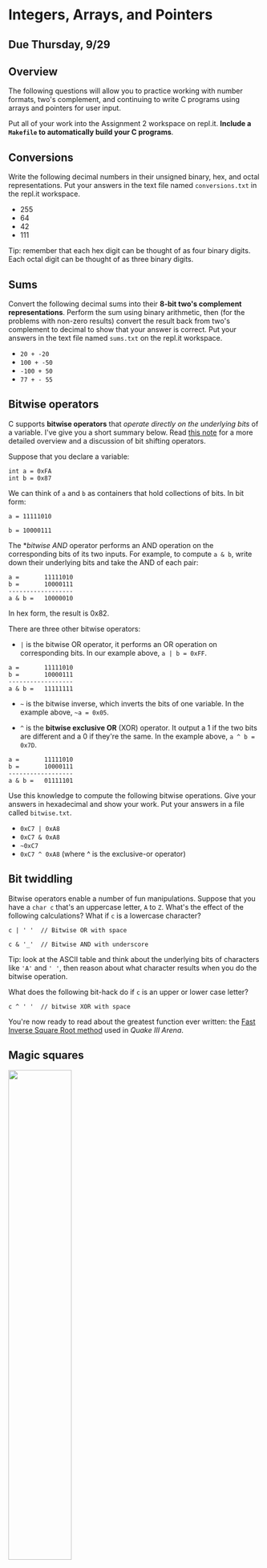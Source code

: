 # Integers, Arrays, and Pointers

## Due Thursday, 9/29

## Overview

The following questions will allow you to practice working with number formats, two's complement, and continuing to write C programs using arrays and pointers for user input.

Put all of your work into the Assignment 2 workspace on repl.it. **Include a `Makefile` to automatically build your C programs**.

## Conversions

Write the following decimal numbers in their unsigned binary, hex, and octal representations. Put your answers in the text file named `conversions.txt` in
the repl.it workspace.

- 255
- 64
- 42
- 111

Tip: remember that each hex digit can be thought of as four binary digits. Each octal digit can be thought of as three binary digits.

## Sums

Convert the following decimal sums into their **8-bit two's complement representations**. Perform the sum using binary arithmetic, then
(for the problems with non-zero results) convert the result back from two's complement to decimal to show that your answer is correct. Put your
answers in the text file named `sums.txt` on the repl.it workspace.

- `20 + -20`
- `100 + -50`
- `-100 + 50`
- `77 + - 55`

## Bitwise operators

C supports **bitwise operators** that *operate directly on the underlying bits* of a variable. I've give you a short summary below. Read [this note](https://github.com/dansmyers/ComputerOrganizationAndArchitecture/blob/master/Notes/03f-Bitwise_Operators.md) for a more detailed overview and a discussion of bit shifting operators.

Suppose that you declare a variable:

```
int a = 0xFA
int b = 0x87
```

We can think of `a` and `b` as containers that hold collections of bits. In bit form:

```
a = 11111010

b = 10000111
```

The **bitwise AND* operator performs an AND operation on the corresponding bits of its two inputs. For example, to compute `a & b`, write down their underlying bits and take the AND of each pair:
```
a =       11111010
b =       10000111
------------------
a & b =   10000010
```
In hex form, the result is 0x82.

There are three other bitwise operators:

- `|` is the bitwise OR operator, it performs an OR operation on corresponding bits. In our example above, `a | b = 0xFF`.

```
a =       11111010
b =       10000111
------------------
a & b =   11111111
```

- `~` is the bitwise inverse, which inverts the bits of one variable. In the example above, `~a = 0x05`.

- `^` is the **bitwise exclusive OR** (XOR) operator. It output a 1 if the two bits are different and a 0 if they're the same. In the example above, `a ^ b = 0x7D`.

```
a =       11111010
b =       10000111
------------------
a & b =   01111101
```

Use this knowledge to compute the following bitwise operations. Give your answers in hexadecimal and show your work. Put your answers in a file called `bitwise.txt`.

- `0xC7 | 0xA8`
- `0xC7 & 0xA8`
- `~0xC7`
- `0xC7 ^ 0xA8` (where ^ is the exclusive-or operator)

## Bit twiddling

Bitwise operators enable a number of fun manipulations. Suppose that you have a `char c` that's an uppercase letter, `A` to `Z`. What's the effect of the following calculations? What if `c` is a lowercase character?

```
c | ' '  // Bitwise OR with space

c & '_'  // Bitwise AND with underscore
```

Tip: look at the ASCII table and think about the underlying bits of characters like `'A'` and `' '`, then reason about what character results when you do the bitwise operation.

What does the following bit-hack do if `c` is an upper or lower case letter?

```
c ^ ' '  // bitwise XOR with space
```

You're now ready to read about the greatest function ever written: the [Fast Inverse Square Root method](https://en.wikipedia.org/wiki/Fast_inverse_square_root) used in *Quake III Arena*.

## Magic squares

<img src="https://upload.wikimedia.org/wikipedia/commons/thumb/1/18/D%C3%BCrer_Melancholia_I.jpg/1280px-D%C3%BCrer_Melancholia_I.jpg" width="50%" />

Albrecht Dürer, *Melancholia I*, 1514

### Method

A **magic square** is a square matrix where all rows, columns, and diagonals sum to the same value. For example, the Dürer etching shown above includes the following 4 x 4 magic square with sum 34.

<img src="https://upload.wikimedia.org/wikipedia/commons/7/7e/Albrecht_D%C3%BCrer_-_Melencolia_I_%28detail%29.jpg" width="33%" />

There are a number of methods, some of ancient origin, for generating magic squares. [The Wikipedia article has extensive information](https://en.wikipedia.org/wiki/Magic_square). The most well-known is called the **Siamese method**. It was brought to Europe by the French diplomat
Simon de la Loubère in 1688 who learned of it during his trip as an ambassador to the Kingdom of Siam. The method probably originated in India; 
De la Loubère returned from Siam with documents describing other aspects of Indian science, including some of the first information on Indian
astronomy ever brought to Europe. Again, [Wikipedia has you
covered](https://en.wikipedia.org/wiki/Siamese_method) if you want more details.

The Siamese method generates an *n* x *n* magic square where *n* is odd. By default, the square is filled with the numbers from 1 to *n*<sup>2</sup>.

The method proceeds as follows:

1. Initialize the empty *n* x *n* square.

2. Start in the center of the top row and place a 1 there.

3. Move **up and to the right** to find the next square to fill. If moving up and to the right moves you off of the grid, wrap around to the other side.

4. If moving up and to the right would cause you to land on a square that is already occupied, move down by one square instead of moving up and right.

5. Continue this process, placing the numbers in sequential order until the entire square is filled.

Here is the illustration of the 3 x 3 square:

<img src="https://upload.wikimedia.org/wikipedia/commons/7/77/SiameseMethod.gif" width="33%" />

Here is an explanation of the first five steps:

1. Place a 1 in the center of the top row.

2. Move up and to the right, wrapping around to the bottom to place 2 in the lower-right square.

3. Move up and to the right, wrapping around to the left side to place 3 in the middle-left position.

4. Moving up and to the right from the 3 square would land on the 1 square, so move down one square instead and place 4 in the bottom left square.

5. Move up and right from the 4 square to place 5 in the center position.

And so forth.

### Code

Write a program called `magic.c` that uses a 2-D array to implement the Siamese method for constructing magic squares.

- Use `scanf` to read the value of *n* from the terminal. If *n* is not odd, exit the program immediately.

- Initialize an *n* by *n* 2-D array of `int` values.

- Loop through the values 1 to *n*<sup>2</sup>, placing each in the appropriate position according to the magic square rules. Always start in the center of the top row.

- Print the complete square at the end.

Wrapping around the square while moving up and right is relatively easy. The following pseudocode uses two variables, `row` and `col` to keep track of the next position to fill. The steps calculate the next position that would be obtained by moving up and right (wrapping around if necessary), then either place the next value there, or move down if the up-and-right position is occupied.

```
int row = 0;
int col = n / 2;

for (int i = 1; i <= n * n; i++) {

  // Calculate the position that would be found if we moved up
  // and right, wrapping around if necessary

  // Check if that square is occupied
  
  // If it's not, put the current value of i there and
  // update row and col to the new position
  
  // If it is occupied, move down instead, put the current
  // value of i there, and update row and col
  
}

// Print the complete square
```

### Treblecross

**Treblecross** is a one-dimensional tic-tac-toe variant. Both players take turns marking X's on a line of *n* squares. The object is to be the first player
to complete a grouping of three X's:

<img src="https://upload.wikimedia.org/wikipedia/commons/thumb/b/b4/Treblecross.svg/440px-Treblecross.svg.png" width="20%" />

Implement a C program to play Treblecross. Your program should

- Prompt for the size of the playing array using `scanf`
- Quit if the input value is negative.
- Allocate an appropriately sized 1-D array of `char`.
- Print the board and read input on each turn. You can decide how to print the board, but make it legible.
- Successfully alternate between the two players.
- Detect the winning condition and declare the appropriate player the winner.

The easiest way to check for a win is to loop over the array and check if `a[i]`, `a[i + 1]`, and `a[i + 2]` are all X's.

```
if (a[i] == 'X' && a[i + 1] == 'X' && a[i + 2] == 'X') {
  // Winner, winner, chicken dinner
}
```

But pay attention to the end of the array!
